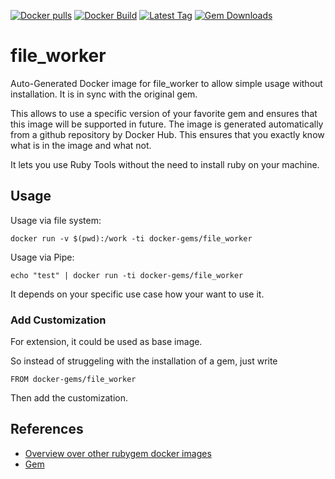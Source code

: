 [![Docker pulls](https://img.shields.io/docker/pulls/rubygem/file_worker.svg)](https://hub.docker.com/r/rubygem/file_worker/)
[![Docker Build](https://img.shields.io/docker/automated/rubygem/file_worker.svg)](https://hub.docker.com/r/rubygem/file_worker/)
[![Latest Tag](https://img.shields.io/github/tag/docker-rubygem/file_worker.svg)](https://hub.docker.com/r/rubygem/file_worker/)
[![Gem Downloads](https://img.shields.io/gem/dt/file_worker.svg)](https://rubygems.org/gems/file_worker/)
# file_worker

Auto-Generated Docker image for file_worker to allow simple usage without installation.
It is in sync with the original gem.

This allows to use a specific version of your favorite gem and ensures that this image will be supported in future.
The image is generated automatically from a github repository by Docker Hub.
This ensures that you exactly know what is in the image and what not.

It lets you use Ruby Tools without the need to install ruby on your machine.

## Usage

Usage via file system:

`docker run -v $(pwd):/work -ti docker-gems/file_worker`

Usage via Pipe:

`echo "test" | docker run -ti docker-gems/file_worker`

It depends on your specific use case how your want to use it.

### Add Customization

For extension, it could be used as base image.

So instead of struggeling with the installation of a gem, just write

`FROM docker-gems/file_worker`

Then add the customization.

## References

 - [Overview over other rubygem docker images](https://github.com/thinkbot/docker-rubygem)
 - [Gem](https://rubygems.org/gems/file_worker/)
